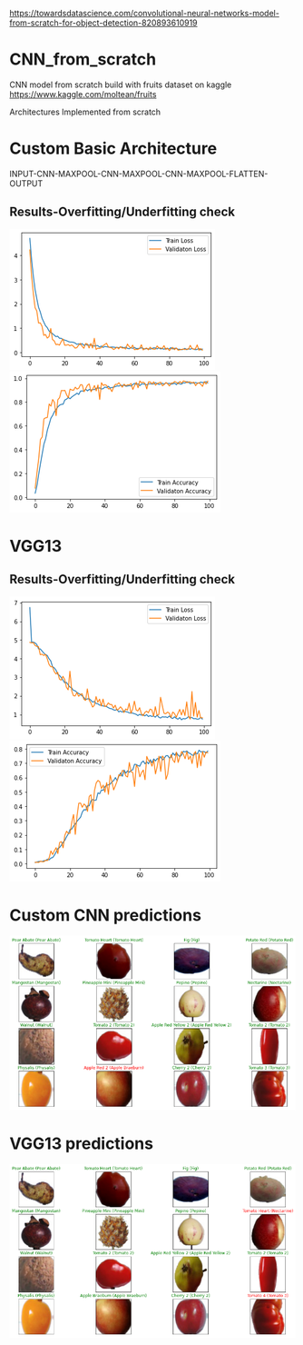 https://towardsdatascience.com/convolutional-neural-networks-model-from-scratch-for-object-detection-820893610919
# CNN_from_scratch
CNN model from scratch build with fruits dataset on kaggle  https://www.kaggle.com/moltean/fruits

Architectures Implemented from scratch

# Custom Basic Architecture
INPUT-CNN-MAXPOOL-CNN-MAXPOOL-CNN-MAXPOOL-FLATTEN-OUTPUT 

<h2> Results-Overfitting/Underfitting check </h2>

<img src="https://github.com/Alexamannn/CNN_from_scratch/blob/main/results/customcnn-1.png" alt="Train vs valdiation loss"/>

<img src="https://github.com/Alexamannn/CNN_from_scratch/blob/main/results/customcnn-2.png" alt="Train vs valdiation accuracy"/>

# VGG13
<h2> Results-Overfitting/Underfitting check </h2>

<img src="https://github.com/Alexamannn/CNN_from_scratch/blob/main/results/vgg16-1.png" alt="Train vs valdiation loss"/>

<img src="https://github.com/Alexamannn/CNN_from_scratch/blob/main/results/vgg16-2.png"/>

# Custom CNN predictions


<img src="https://github.com/Alexamannn/CNN_from_scratch/blob/main/results/CNN%20custom%20pred.png" alt="Train vs valdiation loss"/>

# VGG13 predictions
<img src="https://github.com/Alexamannn/CNN_from_scratch/blob/main/results/vgg13%20pred.png"/>
